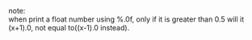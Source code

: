 note:  
when print a float number using %.0f, only if it is greater than 0.5 will it (x+1).0, not equal to((x-1).0 instead).